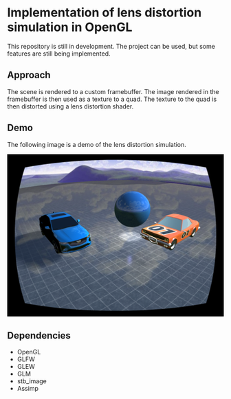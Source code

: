 # Implementation of lens distortion simulation in OpenGL

This repository is still in development. The project can be used, but some features are still being implemented.

## Approach
The scene is rendered to a custom framebuffer. 
The image rendered in the framebuffer is then used as a texture to a quad.
The texture to the quad is then distorted using a lens distortion shader.

## Demo
The following image is a demo of the lens distortion simulation.

![Demo](Screenshots/demo_radial_distortion.png)


## Dependencies
- OpenGL
- GLFW
- GLEW
- GLM
- stb_image
- Assimp
